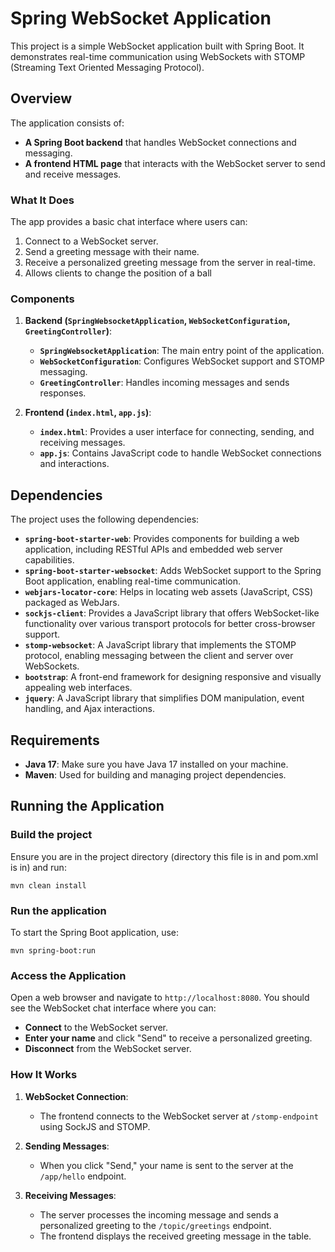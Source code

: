 # Spring WebSocket Application

This project is a simple WebSocket application built with Spring Boot. It demonstrates real-time communication using WebSockets with STOMP (Streaming Text Oriented Messaging Protocol).

## Overview

The application consists of:
- **A Spring Boot backend** that handles WebSocket connections and messaging.
- **A frontend HTML page** that interacts with the WebSocket server to send and receive messages.

### What It Does

The app provides a basic chat interface where users can:
1. Connect to a WebSocket server.
2. Send a greeting message with their name.
3. Receive a personalized greeting message from the server in real-time.
4. Allows clients to change the position of a ball

### Components

1. **Backend (`SpringWebsocketApplication`, `WebSocketConfiguration`, `GreetingController`)**:
    - **`SpringWebsocketApplication`**: The main entry point of the application.
    - **`WebSocketConfiguration`**: Configures WebSocket support and STOMP messaging.
    - **`GreetingController`**: Handles incoming messages and sends responses.

2. **Frontend (`index.html`, `app.js`)**:
    - **`index.html`**: Provides a user interface for connecting, sending, and receiving messages.
    - **`app.js`**: Contains JavaScript code to handle WebSocket connections and interactions.

## Dependencies

The project uses the following dependencies:

- **`spring-boot-starter-web`**: Provides  components for building a web application, including RESTful APIs and embedded web server capabilities.
- **`spring-boot-starter-websocket`**: Adds WebSocket support to the Spring Boot application, enabling real-time communication.
- **`webjars-locator-core`**: Helps in locating web assets (JavaScript, CSS) packaged as WebJars.
- **`sockjs-client`**: Provides a JavaScript library that offers WebSocket-like functionality over various transport protocols for better cross-browser support.
- **`stomp-websocket`**: A JavaScript library that implements the STOMP protocol, enabling messaging between the client and server over WebSockets.
- **`bootstrap`**: A front-end framework for designing responsive and visually appealing web interfaces.
- **`jquery`**: A JavaScript library that simplifies DOM manipulation, event handling, and Ajax interactions.

## Requirements

- **Java 17**: Make sure you have Java 17 installed on your machine.
- **Maven**: Used for building and managing project dependencies.

## Running the Application

### Build the project

Ensure you are in the project directory (directory this file is in and pom.xml is in) and run:

```agsl
mvn clean install
```

### Run the application
To start the Spring Boot application, use:

```agsl
mvn spring-boot:run
```

### Access the Application

Open a web browser and navigate to `http://localhost:8080`. You should see the WebSocket chat interface where you can:

- **Connect** to the WebSocket server.
- **Enter your name** and click "Send" to receive a personalized greeting.
- **Disconnect** from the WebSocket server.

### How It Works

1. **WebSocket Connection**:
   - The frontend connects to the WebSocket server at `/stomp-endpoint` using SockJS and STOMP.

2. **Sending Messages**:
   - When you click "Send," your name is sent to the server at the `/app/hello` endpoint.

3. **Receiving Messages**:
   - The server processes the incoming message and sends a personalized greeting to the `/topic/greetings` endpoint.
   - The frontend displays the received greeting message in the table.

